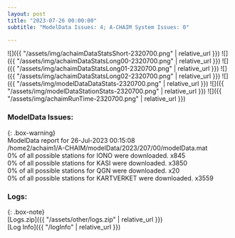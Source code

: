 ```yaml
---
layout: post
title: "2023-07-26 00:00:00"
subtitle: "ModelData Issues: 4; A-CHAIM System Issues: 0"

---
```


![]({{ "/assets/img/achaimDataStatsShort-2320700.png" | relative_url }})
![]({{ "/assets/img/achaimDataStatsLong00-2320700.png" | relative_url }})
![]({{ "/assets/img/achaimDataStatsLong01-2320700.png" | relative_url }})
![]({{ "/assets/img/achaimDataStatsLong02-2320700.png" | relative_url }})
![]({{ "/assets/img/modelDataDataStats-2320700.png" | relative_url }})
![]({{ "/assets/img/modelDataStationStats-2320700.png" | relative_url }})
![]({{ "/assets/img/achaimRunTime-2320700.png" | relative_url }})


### ModelData Issues:  
  
{: .box-warning}  
 ModelData report for 26-Jul-2023 00:15:08   
 /home2/achaim1/A-CHAIM/modelData/2023/207/00/modelData.mat   
 0% of all possible stations for IONO were downloaded. x845   
 0% of all possible stations for KASI were downloaded. x3850   
 0% of all possible stations for QGN were downloaded. x20   
 0% of all possible stations for KARTVERKET were downloaded. x3559   
  


### Logs:  
  
{: .box-note}  
[Logs.zip]({{ "/assets/other/logs.zip" | relative_url }})  
[Log Info]({{ "/logInfo" | relative_url }})  
